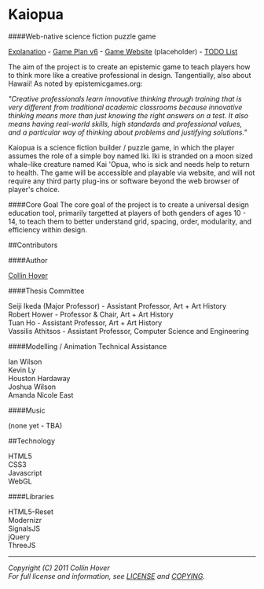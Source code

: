 ﻿Kaiopua
========

####Web-native science fiction puzzle game

[Explanation](https://github.com/downloads/collinhover/kaiopua/kaiopua_book_core_web.pdf) - [Game Plan v6](https://github.com/collinhover/kaiopua/blob/master/plans/README.md "Game Plan v6") - [Game Website](http://collinhover.github.com/kaiopua) (placeholder) - [TODO List](https://github.com/collinhover/kaiopua/blob/master/TODO.md)

The aim of the project is to create an epistemic game to teach players how to think more like a creative professional in design. Tangentially, also about Hawaii! As noted by epistemicgames.org:

*"Creative professionals learn innovative thinking through training that is very different from traditional academic classrooms because innovative thinking means more than just knowing the right answers on a test. It also means having real-world skills, high standards and professional values, and a particular way of thinking about problems and justifying solutions."*

Kaiopua is a science fiction builder / puzzle game, in which the player assumes the role of a simple boy named Iki. Iki is stranded on a moon sized whale-like creature named Kai 'Opua, who is sick and needs help to return to health. The game will be accessible and playable via website, and will not require any third party plug-ins or software beyond the web browser of player's choice.

####Core Goal
The core goal of the project is to create a universal design education tool, primarily targetted at players of both genders of ages 10 - 14, to teach them to better understand grid, spacing, order, modularity, and efficiency within design.

##Contributors

####Author

[Collin Hover](http://collinhover.com "Collin Hover")

####Thesis Committee

Seiji Ikeda (Major Professor) - Assistant Professor, Art + Art History  
Robert Hower - Professor & Chair, Art + Art History   
Tuan Ho - Assistant Professor, Art + Art History   
Vassilis Athitsos - Assistant Professor, Computer Science and Engineering  

####Modelling / Animation Technical Assistance

Ian Wilson  
Kevin Ly  
Houston Hardaway  
Joshua Wilson   
Amanda Nicole East  

####Music

(none yet - TBA)

##Technology

HTML5  
CSS3  
Javascript  
WebGL  

####Libraries

HTML5-Reset  
Modernizr  
SignalsJS  
jQuery  
ThreeJS  

---
  
*Copyright (C) 2011 Collin Hover*  
*For full license and information, see [LICENSE](https://github.com/collinhover/kaiopua/blob/master/LICENSE) and [COPYING](https://github.com/collinhover/kaiopua/blob/master/COPYING).*  

